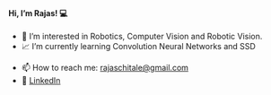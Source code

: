 #### Hi, I’m Rajas! :computer:

- :robot: I’m interested in Robotics, Computer Vision and Robotic Vision.
- :chart_with_upwards_trend: I’m currently learning Convolution Neural Networks and SSD
<!--- - 💞️ I’m looking to collaborate on ...--->
- 📫 How to reach me: rajaschitale@gmail.com 
- :large_blue_circle: [LinkedIn](https://www.linkedin.com/in/rajas-chitale-46512b193/)

<!---
rajas1310/rajas1310 is a ✨ special ✨ repository because its `README.md` (this file) appears on your GitHub profile.
You can click the Preview link to take a look at your changes.
--->
